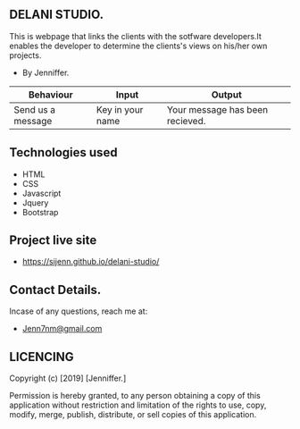 ## DELANI STUDIO.

This is webpage that links the clients with the sotfware developers.It enables the developer to determine the clients's views on his/her own projects.
* By Jenniffer.


|Behaviour                     |  Input              |   Output
-------------------------------|---------------------|---------------
Send us a message              |Key in your name     |   Your message has been recieved. |



## Technologies used
* HTML
* CSS
* Javascript
* Jquery
* Bootstrap


## Project live site
* https://sijenn.github.io/delani-studio/

## Contact Details.
Incase of any questions, reach me at:
* Jenn7nm@gmail.com

## LICENCING
Copyright (c) [2019] [Jenniffer.]

Permission is hereby granted, to any person obtaining a copy of this application without restriction and limitation of the rights to use, copy, modify, merge, publish, distribute, or sell copies of this application.
